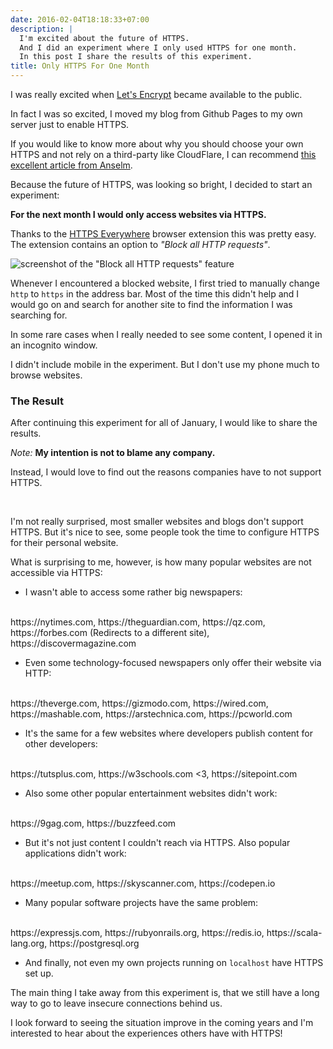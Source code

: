 ```yaml
---
date: 2016-02-04T18:18:33+07:00
description: |
  I'm excited about the future of HTTPS.
  And I did an experiment where I only used HTTPS for one month.
  In this post I share the results of this experiment.
title: Only HTTPS For One Month
---
```


I was really excited when [Let's Encrypt][letsencrypt] became available to the public.

In fact I was so excited, I moved my blog from Github Pages to my own server just to enable HTTPS.

If you would like to know more about why you should choose your own HTTPS and not rely on a third-party like CloudFlare,
I can recommend [this excellent article from Anselm][whyownhttps].

Because the future of HTTPS, was looking so bright, I decided to start an experiment:

__For the next month I would only access websites via HTTPS.__

Thanks to the [HTTPS Everywhere][everywhere] browser extension this was pretty easy.
<br>
The extension contains an option to _"Block all HTTP requests"_.

![screenshot of the "Block all HTTP requests" feature](/images/https-everywhere.png)

Whenever I encountered a blocked website, I first tried to manually change `http` to `https` in the address bar.
Most of the time this didn't help and I would go on and search for another site to find the information I was searching for.

In some rare cases when I really needed to see some content, I opened it in an incognito window.

I didn't include mobile in the experiment. But I don't use my phone much to browse websites.


### The Result

After continuing this experiment for all of January,
I would like to share the results.

_Note:_ __My intention is not to blame any company.__

Instead, I would love to find out the reasons companies have to not support HTTPS.

<br>

I'm not really surprised, most smaller websites and blogs don't support HTTPS. But it's nice to see, some people took the time to configure HTTPS for their personal website.

What is surprising to me, however, is how many popular websites are not accessible via HTTPS:

- I wasn't able to access some rather big newspapers:
<br>
https://nytimes.com,
https://theguardian.com,
https://qz.com,
https://forbes.com (Redirects to a different site),
https://discovermagazine.com

- Even some technology-focused newspapers only offer their website via HTTP:
<br>
https://theverge.com,
https://gizmodo.com,
https://wired.com,
https://mashable.com,
https://arstechnica.com,
https://pcworld.com

- It's the same for a few websites where developers publish content for other developers:
<br>
https://tutsplus.com,
https://w3schools.com <3,
https://sitepoint.com

- Also some other popular entertainment websites didn't work:
<br>
https://9gag.com,
https://buzzfeed.com

- But it's not just content I couldn't reach via HTTPS. Also popular applications didn't work:
<br>
https://meetup.com,
https://skyscanner.com,
https://codepen.io

- Many popular software projects have the same problem:
<br>
https://expressjs.com,
https://rubyonrails.org,
https://redis.io,
https://scala-lang.org,
https://postgresql.org

- And finally, not even my own projects running on `localhost` have HTTPS set up.


The main thing I take away from this experiment is, that we still have a long way to go to leave insecure connections behind us.

I look forward to seeing the situation improve in the coming years
and I'm interested to hear about the experiences others have with HTTPS!


[letsencrypt]: https://letsencrypt.org/
[everywhere]: https://www.eff.org/https-everywhere
[whyownhttps]: https://helloanselm.com/2016/choose-your-own-https/

